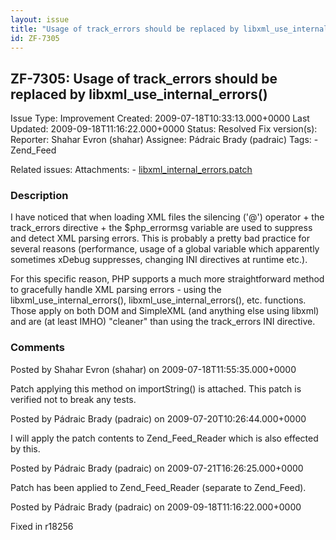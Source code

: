 ```yaml
---
layout: issue
title: "Usage of track_errors should be replaced by libxml_use_internal_errors()"
id: ZF-7305
---
```


ZF-7305: Usage of track\_errors should be replaced by libxml\_use\_internal\_errors()
-------------------------------------------------------------------------------------

 Issue Type: Improvement Created: 2009-07-18T10:33:13.000+0000 Last Updated: 2009-09-18T11:16:22.000+0000 Status: Resolved Fix version(s): 
 Reporter:  Shahar Evron (shahar)  Assignee:  Pádraic Brady (padraic)  Tags: - Zend\_Feed
 
 Related issues: 
 Attachments: - [libxml\_internal\_errors.patch](/issues/secure/attachment/12086/libxml_internal_errors.patch)
 
### Description

I have noticed that when loading XML files the silencing ('@') operator + the track\_errors directive + the $php\_errormsg variable are used to suppress and detect XML parsing errors. This is probably a pretty bad practice for several reasons (performance, usage of a global variable which apparently sometimes xDebug suppresses, changing INI directives at runtime etc.).

For this specific reason, PHP supports a much more straightforward method to gracefully handle XML parsing errors - using the libxml\_use\_internal\_errors(), libxml\_use\_internal\_errors(), etc. functions. Those apply on both DOM and SimpleXML (and anything else using libxml) and are (at least IMHO) "cleaner" than using the track\_errors INI directive.

 

 

### Comments

Posted by Shahar Evron (shahar) on 2009-07-18T11:55:35.000+0000

Patch applying this method on importString() is attached. This patch is verified not to break any tests.

 

 

Posted by Pádraic Brady (padraic) on 2009-07-20T10:26:44.000+0000

I will apply the patch contents to Zend\_Feed\_Reader which is also effected by this.

 

 

Posted by Pádraic Brady (padraic) on 2009-07-21T16:26:25.000+0000

Patch has been applied to Zend\_Feed\_Reader (separate to Zend\_Feed).

 

 

Posted by Pádraic Brady (padraic) on 2009-09-18T11:16:22.000+0000

Fixed in r18256

 

 